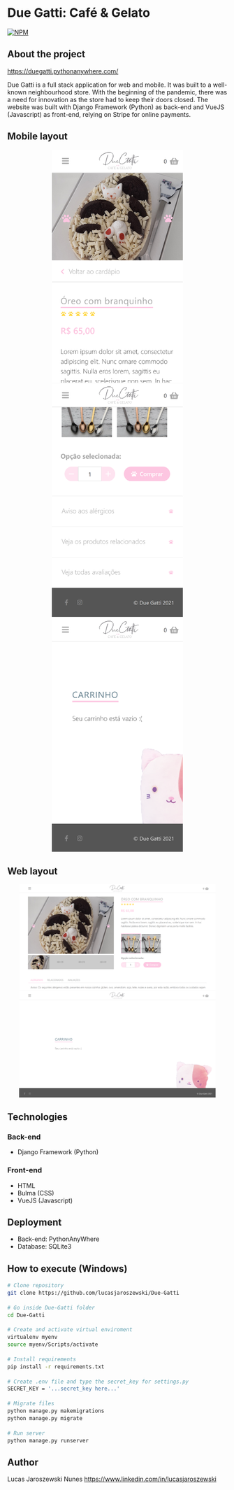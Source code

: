 # Due Gatti: Café & Gelato
[![NPM](https://img.shields.io/npm/l/react)](https://github.com/lucasjaroszewski/Due-Gatti/blob/master/LICENSE) 

## About the project
https://duegatti.pythonanywhere.com/

Due Gatti is a full stack application for web and mobile. It was built to a well-known neighbourhood store. With the beginning of the pandemic, there was a need for innovation as the store had to keep their doors closed. The website was built with Django Framework (Python) as back-end and VueJS (Javascript) as front-end, relying on Stripe for online payments.


## Mobile layout
<p align="center">
  <img src="/assets/mobile-4.png" width="300">
  <img src="/assets/mobile-7.png" width="300">
  <img src="/assets/mobile-6.png" width="300">
</p>

## Web layout
<p align="center">
  <img src="/assets/web-3.png" width="450">
  <img src="/assets/web-4.png" width="450">
</p>

## Technologies
### Back-end
- Django Framework (Python)

### Front-end
- HTML
- Bulma (CSS)
- VueJS (Javascript)

## Deployment
- Back-end: PythonAnyWhere
- Database: SQLite3

## How to execute (Windows)

```bash
# Clone repository
git clone https://github.com/lucasjaroszewski/Due-Gatti

# Go inside Due-Gatti folder
cd Due-Gatti

# Create and activate virtual enviroment
virtualenv myenv
source myenv/Scripts/activate

# Install requirements
pip install -r requirements.txt

# Create .env file and type the secret_key for settings.py
SECRET_KEY = '...secret_key here...'

# Migrate files
python manage.py makemigrations
python manage.py migrate

# Run server
python manage.py runserver
```

## Author

Lucas Jaroszewski Nunes
https://www.linkedin.com/in/lucasjaroszewski

